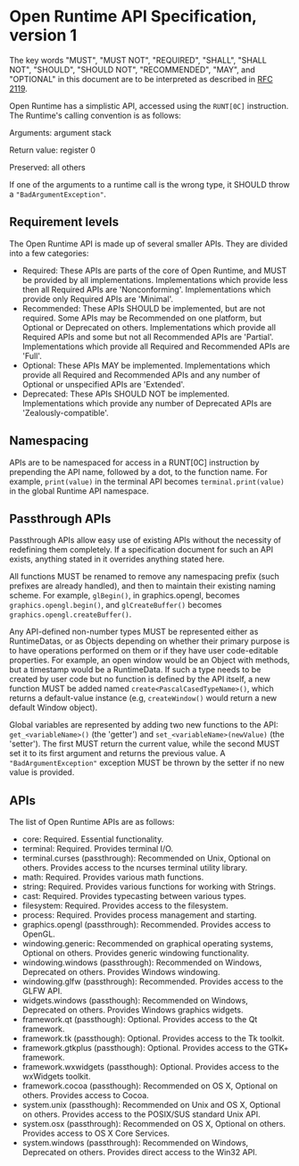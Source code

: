 Open Runtime API Specification, version 1
=========================================
The key words "MUST", "MUST NOT", "REQUIRED", "SHALL", "SHALL NOT", "SHOULD", "SHOULD NOT", "RECOMMENDED", "MAY", and "OPTIONAL" in this document are to be interpreted as described in [RFC 2119](http://www.ietf.org/rfc/rfc2119.txt).

Open Runtime has a simplistic API, accessed using the `RUNT[0C]` instruction. The Runtime's calling convention is as follows:

Arguments: argument stack

Return value: register 0

Preserved: all others

If one of the arguments to a runtime call is the wrong type, it SHOULD throw a `"BadArgumentException"`.

Requirement levels
------------------

The Open Runtime API is made up of several smaller APIs. They are divided into a few categories:

 * Required: These APIs are parts of the core of Open Runtime, and MUST be provided by all implementations. Implementations which provide less then all Required APIs are 'Nonconforming'. Implementations which provide only Required APIs are 'Minimal'.
 * Recommended: These APIs SHOULD be implemented, but are not required. Some APIs may be Recommended on one platform, but Optional or Deprecated on others. Implementations which provide all Required APIs and some but not all Recommended APIs are 'Partial'. Implementations which provide all Required and Recommended APIs are 'Full'.
 * Optional: These APIs MAY be implemented. Implementations which provide all Required and Recommended APIs and any number of Optional or unspecified APIs are 'Extended'.
 * Deprecated: These APIs SHOULD NOT be implemented. Implementations which provide any number of Deprecated APIs are 'Zealously-compatible'.

Namespacing
-----------

APIs are to be namespaced for access in a RUNT[0C] instruction by prepending the API name, followed by a dot, to the function name. For example, `print(value)` in the terminal API becomes `terminal.print(value)` in the global Runtime API namespace.

Passthrough APIs
----------------

Passthrough APIs allow easy use of existing APIs without the necessity of redefining them completely. If a specification document for such an API exists, anything stated in it overrides anything stated here.

All functions MUST be renamed to remove any namespacing prefix (such prefixes are already handled), and then to maintain their existing naming scheme. For example, `glBegin()`, in graphics.opengl, becomes `graphics.opengl.begin()`, and `glCreateBuffer()` becomes `graphics.opengl.createBuffer()`.

Any API-defined non-number types MUST be represented either as RuntimeDatas, or as Objects depending on whether their primary purpose is to have operations performed on them or if they have user code-editable properties. For example, an open window would be an Object with methods, but a timestamp would be a RuntimeData. If such a type needs to be created by user code but no function is defined by the API itself, a new function MUST be added named `create<PascalCasedTypeName>()`, which returns a default-value instance (e.g, `createWindow()` would return a new default Window object).

Global variables are represented by adding two new functions to the API: `get_<variableName>()` (the 'getter') and `set_<variableName>(newValue)` (the 'setter'). The first MUST return the current value, while the second MUST set it to its first argument and returns the previous value. A `"BadArgumentException"` exception MUST be thrown by the setter if no new value is provided.

APIs
----

The list of Open Runtime APIs are as follows:

 * core: Required. Essential functionality.
 * terminal: Required. Provides terminal I/O.
 * terminal.curses (passthrough): Recommended on Unix, Optional on others. Provides access to the ncurses terminal utility library.
 * math: Required. Provides various math functions.
 * string: Required. Provides various functions for working with Strings.
 * cast: Required. Provides typecasting between various types.
 * filesystem: Required. Provides access to the filesystem.
 * process: Required. Provides process management and starting.
 * graphics.opengl (passthrough): Recommended. Provides access to OpenGL.
 * windowing.generic: Recommended on graphical operating systems, Optional on others. Provides generic windowing functionality.
 * windowing.windows (passthrough): Recommended on Windows, Deprecated on others. Provides Windows windowing.
 * windowing.glfw (passthrough): Recommended. Provides access to the GLFW API.
 * widgets.windows (passthough): Recommended on Windows, Deprecated on others. Provides Windows graphics widgets.
 * framework.qt (passthough): Optional. Provides access to the Qt framework.
 * framework.tk (passthough): Optional. Provides access to the Tk toolkit.
 * framework.gtkplus (passthough): Optional. Provides access to the GTK+ framework.
 * framework.wxwidgets (passthough): Optional. Provides access to the wxWidgets toolkit.
 * framework.cocoa (passthough): Recommended on OS X, Optional on others. Provides access to Cocoa.
 * system.unix (passthough): Recommended on Unix and OS X, Optional on others. Provides access to the POSIX/SUS standard Unix API.
 * system.osx (passthrough): Recommended on OS X, Optional on others. Provides access to OS X Core Services.
 * system.windows (passthrough): Recommended on Windows, Deprecated on others. Provides direct access to the Win32 API.
